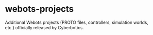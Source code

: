 # webots-projects
Additional Webots projects (PROTO files, controllers, simulation worlds, etc.) officially released by Cyberbotics.
